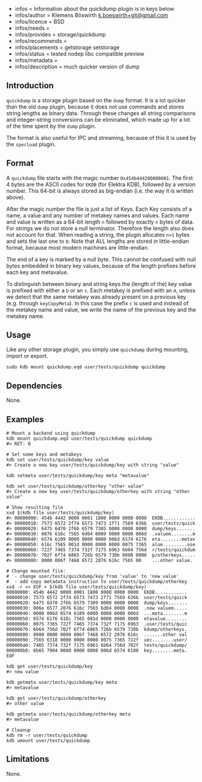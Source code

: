 - infos = Information about the quickdump plugin is in keys below
- infos/author = Klemens Böswirth <k.boeswirth+git@gmail.com>
- infos/licence = BSD
- infos/needs =
- infos/provides = storage/quickdump
- infos/recommends =
- infos/placements = getstorage setstorage
- infos/status = tested nodep libc compatible preview
- infos/metadata =
- infos/description = much quicker version of dump

## Introduction

`quickdump` is a storage plugin based on the `dump` format. It is a lot quicker than the old `dump` plugin, because it does not use commands
and stores string lengths as binary data. Through these changes all string comparisons and integer-string conversions can be eliminated,
which made up for a lot of the time spent by the `dump` plugin.

The format is also useful for IPC and streaming, because of this it is used by the `specload` plugin.

## Format

A `quickdump` file starts with the magic number `0x454b444200000001`. The first 4 bytes are the ASCII codes for `EKDB` (for Elektra KDB),
followed by a version number. This 64-bit is always stored as big-endian (i.e. the way it is written above).

After the magic number the file is just a list of Keys. Each Key consists of a name, a value and any number of metakey names and values.
Each name and value is written as a 64-bit length `n` followed by exactly `n` bytes of data. For strings we do not store a null terminator.
Therefore the length also does not account for that. When reading a string, the plugin allocates `n+1` bytes and sets the last one to `0`.
Note that ALL lengths are stored in little-endian format, because most modern machines are little-endian.

The end of a key is marked by a null byte. This cannot be confused with null bytes embedded in binary key values, because of the length
prefixes before each key and metavalue.

To distinguish between binary and string keys the (length of the) key value is prefixed with either a `b` or an `s`. Each metakey is
prefixed with an `m`, unless we detect that the same metakey was already present on a previous key (e.g. through `keyCopyMeta`). In this
case the prefix `c` is used and instead of the metakey name and value, we write the name of the previous key and the metakey name.

## Usage

Like any other storage plugin, you simply use `quickdump` during mounting, import or export.

```
sudo kdb mount quickdump.eqd user/tests/quickdump quickdump
```

## Dependencies

None.

## Examples

```
# Mount a backend using quickdump
kdb mount quickdump.eqd user/tests/quickdump quickdump
#> RET: 0

# Set some keys and metakeys
kdb set user/tests/quickdump/key value
#> Create a new key user/tests/quickdump/key with string "value"

kdb setmeta user/tests/quickdump/key meta "metavalue"

kdb set user/tests/quickdump/otherkey "other value"
#> Create a new key user/tests/quickdump/otherkey with string "other value"

# Show resulting file
xxd $(kdb file user/tests/quickdump/key)
#> 00000000: 454b 4442 0000 0001 1800 0000 0000 0000  EKDB............
#> 00000010: 7573 6572 2f74 6573 7473 2f71 7569 636b  user/tests/quick
#> 00000020: 6475 6d70 2f6b 6579 7305 0000 0000 0000  dump/keys.......
#> 00000030: 0076 616c 7565 6d04 0000 0000 0000 006d  .valuem........m
#> 00000040: 6574 6109 0000 0000 0000 006d 6574 6176  eta........metav
#> 00000050: 616c 7565 001d 0000 0000 0000 0075 7365  alue.........use
#> 00000060: 722f 7465 7374 732f 7175 6963 6b64 756d  r/tests/quickdum
#> 00000070: 702f 6f74 6865 726b 6579 730b 0000 0000  p/otherkeys.....
#> 00000080: 0000 006f 7468 6572 2076 616c 7565 00    ...other value.

# Change mounted file:
#  - change user/tests/quickdump/key from 'value' to 'new value'
#  - add copy metadata instruction to user/tests/quickdump/otherkey
xxd -r << EOF > $(kdb file user/tests/quickdump/key)
00000000: 454b 4442 0000 0001 1800 0000 0000 0000  EKDB............
00000010: 7573 6572 2f74 6573 7473 2f71 7569 636b  user/tests/quick
00000020: 6475 6d70 2f6b 6579 7309 0000 0000 0000  dump/keys.......
00000030: 006e 6577 2076 616c 7565 6d04 0000 0000  .new valuem.....
00000040: 0000 006d 6574 6109 0000 0000 0000 006d  ...meta........m
00000050: 6574 6176 616c 7565 001d 0000 0000 0000  etavalue........
00000060: 0075 7365 722f 7465 7374 732f 7175 6963  .user/tests/quic
00000070: 6b64 756d 702f 6f74 6865 726b 6579 730b  kdump/otherkeys.
00000080: 0000 0000 0000 006f 7468 6572 2076 616c  .......other val
00000090: 7565 6318 0000 0000 0000 0075 7365 722f  uec........user/
000000a0: 7465 7374 732f 7175 6963 6b64 756d 702f  tests/quickdump/
000000b0: 6b65 7904 0000 0000 0000 006d 6574 6100  key........meta.
EOF

kdb get user/tests/quickdump/key
#> new value

kdb getmeta user/tests/quickdump/key meta
#> metavalue

kdb get user/tests/quickdump/otherkey
#> other value

kdb getmeta user/tests/quickdump/otherkey meta
#> metavalue

# Cleanup
kdb rm -r user/tests/quickdump
kdb umount user/tests/quickdump
```

## Limitations

None.
